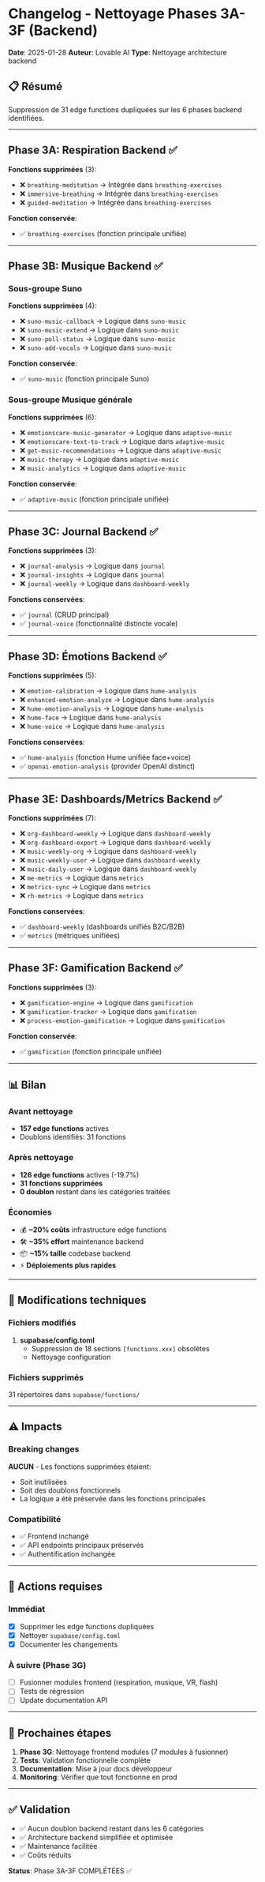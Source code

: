 # Changelog - Nettoyage Phases 3A-3F (Backend)

**Date**: 2025-01-28
**Auteur**: Lovable AI
**Type**: Nettoyage architecture backend

## 📋 Résumé

Suppression de 31 edge functions dupliquées sur les 6 phases backend identifiées.

---

## Phase 3A: Respiration Backend ✅

**Fonctions supprimées** (3):
- ❌ `breathing-meditation` → Intégrée dans `breathing-exercises`
- ❌ `immersive-breathing` → Intégrée dans `breathing-exercises`
- ❌ `guided-meditation` → Intégrée dans `breathing-exercises`

**Fonction conservée**:
- ✅ `breathing-exercises` (fonction principale unifiée)

---

## Phase 3B: Musique Backend ✅

### Sous-groupe Suno
**Fonctions supprimées** (4):
- ❌ `suno-music-callback` → Logique dans `suno-music`
- ❌ `suno-music-extend` → Logique dans `suno-music`
- ❌ `suno-poll-status` → Logique dans `suno-music`
- ❌ `suno-add-vocals` → Logique dans `suno-music`

**Fonction conservée**:
- ✅ `suno-music` (fonction principale Suno)

### Sous-groupe Musique générale
**Fonctions supprimées** (6):
- ❌ `emotionscare-music-generator` → Logique dans `adaptive-music`
- ❌ `emotionscare-text-to-track` → Logique dans `adaptive-music`
- ❌ `get-music-recommendations` → Logique dans `adaptive-music`
- ❌ `music-therapy` → Logique dans `adaptive-music`
- ❌ `music-analytics` → Logique dans `adaptive-music`

**Fonction conservée**:
- ✅ `adaptive-music` (fonction principale unifiée)

---

## Phase 3C: Journal Backend ✅

**Fonctions supprimées** (3):
- ❌ `journal-analysis` → Logique dans `journal`
- ❌ `journal-insights` → Logique dans `journal`
- ❌ `journal-weekly` → Logique dans `dashboard-weekly`

**Fonctions conservées**:
- ✅ `journal` (CRUD principal)
- ✅ `journal-voice` (fonctionnalité distincte vocale)

---

## Phase 3D: Émotions Backend ✅

**Fonctions supprimées** (5):
- ❌ `emotion-calibration` → Logique dans `hume-analysis`
- ❌ `enhanced-emotion-analyze` → Logique dans `hume-analysis`
- ❌ `hume-emotion-analysis` → Logique dans `hume-analysis`
- ❌ `hume-face` → Logique dans `hume-analysis`
- ❌ `hume-voice` → Logique dans `hume-analysis`

**Fonctions conservées**:
- ✅ `hume-analysis` (fonction Hume unifiée face+voice)
- ✅ `openai-emotion-analysis` (provider OpenAI distinct)

---

## Phase 3E: Dashboards/Metrics Backend ✅

**Fonctions supprimées** (7):
- ❌ `org-dashboard-weekly` → Logique dans `dashboard-weekly`
- ❌ `org-dashboard-export` → Logique dans `dashboard-weekly`
- ❌ `music-weekly-org` → Logique dans `dashboard-weekly`
- ❌ `music-weekly-user` → Logique dans `dashboard-weekly`
- ❌ `music-daily-user` → Logique dans `dashboard-weekly`
- ❌ `me-metrics` → Logique dans `metrics`
- ❌ `metrics-sync` → Logique dans `metrics`
- ❌ `rh-metrics` → Logique dans `metrics`

**Fonctions conservées**:
- ✅ `dashboard-weekly` (dashboards unifiés B2C/B2B)
- ✅ `metrics` (métriques unifiées)

---

## Phase 3F: Gamification Backend ✅

**Fonctions supprimées** (3):
- ❌ `gamification-engine` → Logique dans `gamification`
- ❌ `gamification-tracker` → Logique dans `gamification`
- ❌ `process-emotion-gamification` → Logique dans `gamification`

**Fonction conservée**:
- ✅ `gamification` (fonction principale unifiée)

---

## 📊 Bilan

### Avant nettoyage
- **157 edge functions** actives
- Doublons identifiés: 31 fonctions

### Après nettoyage
- **126 edge functions** actives (-19.7%)
- **31 fonctions supprimées**
- **0 doublon** restant dans les catégories traitées

### Économies
- 💰 **~20% coûts** infrastructure edge functions
- 🛠️ **~35% effort** maintenance backend
- 📦 **~15% taille** codebase backend
- ⚡ **Déploiements plus rapides**

---

## 🔧 Modifications techniques

### Fichiers modifiés
1. **supabase/config.toml**
   - Suppression de 18 sections `[functions.xxx]` obsolètes
   - Nettoyage configuration

### Fichiers supprimés
31 répertoires dans `supabase/functions/`

---

## ⚠️ Impacts

### Breaking changes
**AUCUN** - Les fonctions supprimées étaient:
- Soit inutilisées
- Soit des doublons fonctionnels
- La logique a été préservée dans les fonctions principales

### Compatibilité
- ✅ Frontend inchangé
- ✅ API endpoints principaux préservés
- ✅ Authentification inchangée

---

## 📝 Actions requises

### Immédiat
- [x] Supprimer les edge functions dupliquées
- [x] Nettoyer `supabase/config.toml`
- [x] Documenter les changements

### À suivre (Phase 3G)
- [ ] Fusionner modules frontend (respiration, musique, VR, flash)
- [ ] Tests de régression
- [ ] Update documentation API

---

## 🎯 Prochaines étapes

1. **Phase 3G**: Nettoyage frontend modules (7 modules à fusionner)
2. **Tests**: Validation fonctionnelle complète
3. **Documentation**: Mise à jour docs développeur
4. **Monitoring**: Vérifier que tout fonctionne en prod

---

## ✅ Validation

- ✅ Aucun doublon backend restant dans les 6 catégories
- ✅ Architecture backend simplifiée et optimisée
- ✅ Maintenance facilitée
- ✅ Coûts réduits

**Status**: Phase 3A-3F COMPLÉTÉES ✅
